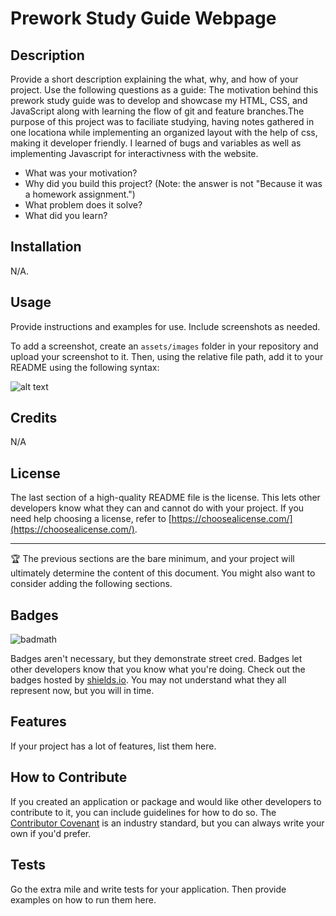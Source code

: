 # Prework Study Guide Webpage

## Description

Provide a short description explaining the what, why, and how of your project. Use the following questions as a guide:
The motivation behind this prework study guide was to develop and showcase my HTML, CSS, and JavaScript along with learning the flow of git and feature branches.The purpose of this project was to faciliate studying, having notes gathered in one locationa while implementing an organized layout with the help of css, making it developer friendly. I learned of bugs and variables as well as implementing Javascript for interactivness with the website.  
- What was your motivation?
- Why did you build this project? (Note: the answer is not "Because it was a homework assignment.")
- What problem does it solve?
- What did you learn?



## Installation

N/A.

## Usage

Provide instructions and examples for use. Include screenshots as needed.

To add a screenshot, create an `assets/images` folder in your repository and upload your screenshot to it. Then, using the relative file path, add it to your README using the following syntax:

![alt text](assets/images/screenshot.png)

## Credits
N/A
## License

The last section of a high-quality README file is the license. This lets other developers know what they can and cannot do with your project. If you need help choosing a license, refer to [https://choosealicense.com/](https://choosealicense.com/).

---

🏆 The previous sections are the bare minimum, and your project will ultimately determine the content of this document. You might also want to consider adding the following sections.

## Badges

![badmath](https://img.shields.io/github/languages/top/nielsenjared/badmath)

Badges aren't necessary, but they demonstrate street cred. Badges let other developers know that you know what you're doing. Check out the badges hosted by [shields.io](https://shields.io/). You may not understand what they all represent now, but you will in time.

## Features

If your project has a lot of features, list them here.

## How to Contribute

If you created an application or package and would like other developers to contribute to it, you can include guidelines for how to do so. The [Contributor Covenant](https://www.contributor-covenant.org/) is an industry standard, but you can always write your own if you'd prefer.

## Tests

Go the extra mile and write tests for your application. Then provide examples on how to run them here.